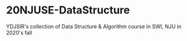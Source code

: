 # 20NJUSE-DataStructure
YDJSIR's collection of Data Structure &amp; Algorithm course in SWI, NJU in 2020's fall
